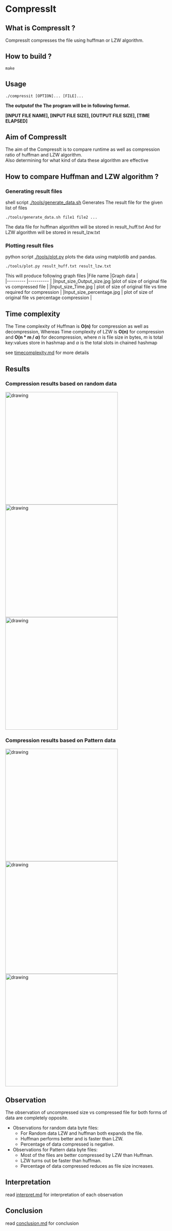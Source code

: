 # CompressIt


## What is CompressIt ?
CompressIt compresses the file using huffman or LZW algorithm. 

## How to build ?
```shell
make
```

## Usage
```shell
./compressit [OPTION]... [FILE]...
```  
<strong> The outputof the The program will be in following format.

\[INPUT FILE NAME], \[INPUT FILE SIZE], \[OUTPUT FILE SIZE], \[TIME ELAPSED] </strong>


## Aim of CompressIt 
The aim of the CompressIt is to compare runtime as well as compression ratio
of huffman and LZW algorithm.  
Also determining for what kind of data these algorithm are effective


## How to compare Huffman and LZW algorithm ?

### Generating result files  
shell script [./tools/generate_data.sh](tools/generate_data.sh) Generates The result file for the given list of files
```shell
./tools/generate_data.sh file1 file2 ...
```
The data file for huffman algorithm will be stored in result_huff.txt
And for LZW algorithm will be stored in result_lzw.txt

### Plotting result files  
python script [./tools/plot.py](tools/plot.py) plots the data using matplotlib and pandas.
```shell
./tools/plot.py result_huff.txt result_lzw.txt
``` 

This will produce following graph files
|File name						|Graph data														 |	
|---------						|----------														 |
|Input_size_Output_size.jpg  	 |plot of size of original file vs compressed file   			   	|
|Input_size_Time.jpg			 | plot of size of original file vs time required for compression	|
|Input_size_percentage.jpg 		 | plot of size of original file vs percentage compression 			|

## Time complexity 
The Time complexity of Huffman is **O(n)** for compression as well as decompression, Whereas Time complexity of LZW is **O(n)** for compression and **O(n * m / _&alpha;_)** for decompression, where *n* is file size in bytes, *m* is total key:values store in hashmap and *_&alpha;_* is the total slots in chained hashmap 

see [timecomplexity.md](timecomplexity.md) for more details




## Results

### Compression results based on random data
<img src="results/randomdata/Input_size_Output_size.jpg" alt="drawing" name="uncompressed size vs compressed size" width="350"/>
<img src="results/randomdata/Input_size_Time.jpg" alt="drawing" name="uncompressed size vs Time" width="350"/>
<img src="results/randomdata/Input_size_percentage.jpg" alt="drawing" name="uncompressed size vs percentage" width="350"/>

### Compression results based on Pattern data
<img src="results/patterndata/Input_size_Output_size.jpg" alt="drawing" name="uncompressed vs compressed" width="350"/>
<img src="results/patterndata/Input_size_Time.jpg" alt="drawing" name="uncompressed vs Time" width="350"/>
<img src="results/patterndata/Input_size_percentage.jpg" alt="drawing" name="uncompressed size vs percentage" width="350"/>

## Observation
The observation of uncompressed size vs compressed file for both forms of data are completely opposite.
* Observations for random data byte files:
	* For Random data LZW and huffman both expands the file. 
	* Huffman performs better and is faster than LZW.
	* Percentage of data compressed is negative.
* Observations for Pattern data byte files:
	* Most of the files are better compressed by LZW than Huffman.
	* LZW turns out be faster than huffman. 
	* Percentage of data compressed reduces as file size increases.

## Interpretation
read [interpret.md](./results/interpret.md) for interpretation of each observation

## Conclusion
read [conclusion.md](./results/conclusion.md) for conclusion




















